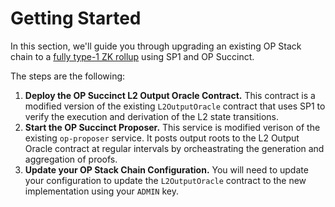 # Getting Started

In this section, we'll guide you through upgrading an existing OP Stack chain to a [fully type-1 ZK rollup](https://vitalik.eth.limo/general/2022/08/04/zkevm.html) using SP1 and OP Succinct. 

The steps are the following:
1) **Deploy the OP Succinct L2 Output Oracle Contract.** This contract is a modified version of the existing `L2OutputOracle` contract that uses SP1 to verify the execution and derivation of the L2 state transitions.
2) **Start the OP Succinct Proposer.** This service is modified verison of the existing `op-proposer` service. It posts output roots to the L2 Output Oracle contract at regular intervals by orcheastrating the generation and aggregation of proofs.
3) **Update your OP Stack Chain Configuration.** You will need to update your configuration to update the `L2OutputOracle` contract to the new implementation using your `ADMIN` key.